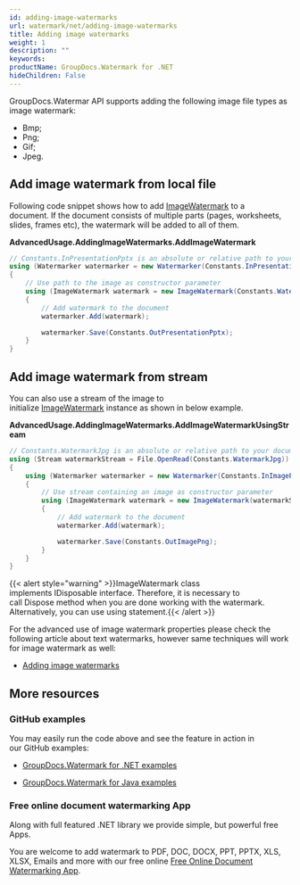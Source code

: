 ```yaml
---
id: adding-image-watermarks
url: watermark/net/adding-image-watermarks
title: Adding image watermarks
weight: 1
description: ""
keywords: 
productName: GroupDocs.Watermark for .NET
hideChildren: False
---
```

GroupDocs.Watermar API supports adding the following image file types as image watermark:

*   Bmp;
*   Png;
*   Gif;
*   Jpeg.

## Add image watermark from local file

Following code snippet shows how to add [ImageWatermark](https://apireference.groupdocs.com/net/watermark/groupdocs.watermark.watermarks/imagewatermark) to a document. If the document consists of multiple parts (pages, worksheets, slides, frames etc), the watermark will be added to all of them.

**AdvancedUsage.AddingImageWatermarks.AddImageWatermark**

```csharp
// Constants.InPresentationPptx is an absolute or relative path to your document. Ex: @"C:\Docs\presentation.pptx"
using (Watermarker watermarker = new Watermarker(Constants.InPresentationPptx))
{
    // Use path to the image as constructor parameter
    using (ImageWatermark watermark = new ImageWatermark(Constants.WatermarkJpg))
    {
        // Add watermark to the document
        watermarker.Add(watermark);

        watermarker.Save(Constants.OutPresentationPptx);
    }
}
```

## Add image watermark from stream  

You can also use a stream of the image to initialize [ImageWatermark](https://apireference.groupdocs.com/net/watermark/groupdocs.watermark.watermarks/imagewatermark) instance as shown in below example.

**AdvancedUsage.AddingImageWatermarks.AddImageWatermarkUsingStream**

```csharp
// Constants.WatermarkJpg is an absolute or relative path to your document. Ex: @"C:\Docs\watermark.jpg"
using (Stream watermarkStream = File.OpenRead(Constants.WatermarkJpg))
{
    using (Watermarker watermarker = new Watermarker(Constants.InImagePng))
    {
        // Use stream containing an image as constructor parameter
        using (ImageWatermark watermark = new ImageWatermark(watermarkStream))
        {
            // Add watermark to the document
            watermarker.Add(watermark);

            watermarker.Save(Constants.OutImagePng);
        }
    }
}
```

{{< alert style="warning" >}}ImageWatermark class implements IDisposable interface. Therefore, it is necessary to call Dispose method when you are done working with the watermark. Alternatively, you can use using statement.{{< /alert >}}

For the advanced use of image watermark properties please check the following article about text watermarks, however same techniques will work for image watermark as well:

*   [Adding image watermarks](Adding%2Bimage%2Bwatermarks.html)

## More resources

### GitHub examples

You may easily run the code above and see the feature in action in our GitHub examples:

*   [GroupDocs.Watermark for .NET examples](https://github.com/groupdocs-watermark/GroupDocs.Watermark-for-.NET)
    
*   [GroupDocs.Watermark for Java examples](https://github.com/groupdocs-watermark/GroupDocs.Watermark-for-Java)
    

### Free online document watermarking App

Along with full featured .NET library we provide simple, but powerful free Apps.

You are welcome to add watermark to PDF, DOC, DOCX, PPT, PPTX, XLS, XLSX, Emails and more with our free online [Free Online Document Watermarking App](https://products.groupdocs.app/watermark).
